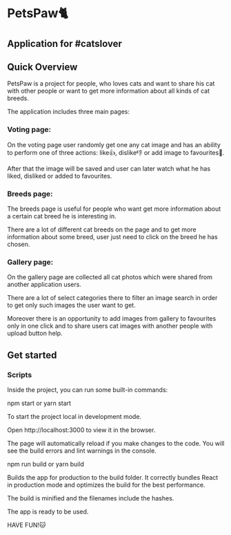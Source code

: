 # PetsPaw🐈

## Application for #catslover 

## Quick Overview

PetsPaw is a project for people, who loves cats and want to share his cat with other people or want to get more information about all kinds of cat breeds.

The application includes three main pages: 

### Voting page:

On the voting page user randomly get one any cat image and has an ability to perform one of three actions: like👍, dislike👎 or add image to favourites🧡.

After that the image will be saved and user can later watch what he has liked, disliked or added to favourites.

### Breeds page:

The breeds page is useful for people who want get more information about a certain cat breed he is interesting in.

There are a lot of different cat breeds on the page and to get more information about some breed, user just need to click on the breed he has chosen.

### Gallery page: 

On the gallery page are collected all cat photos which were shared from another application users.

There are a lot of select categories there to filter an image search in order to get only such images the user want to get.

Moreover there is an opportunity to add images from gallery to favourites only in one click and to share users cat images with another people with upload button help.

## Get started

### Scripts
Inside the project, you can run some built-in commands:

npm start or yarn start

To start the project local in development mode.

Open http://localhost:3000 to view it in the browser.

The page will automatically reload if you make changes to the code. You will see the build errors and lint warnings in the console.

npm run build or yarn build

Builds the app for production to the build folder. It correctly bundles React in production mode and optimizes the build for the best performance.

The build is minified and the filenames include the hashes.

The app is ready to be used.

HAVE FUN!🐱
